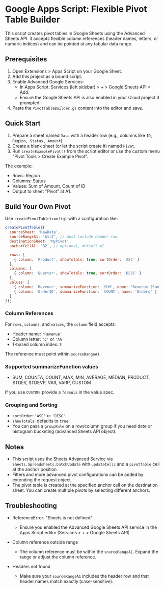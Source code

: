 # Google Apps Script: Flexible Pivot Table Builder

This script creates pivot tables in Google Sheets using the Advanced Sheets API. It accepts flexible column references (header names, letters, or numeric indices) and can be pointed at any tabular data range.

## Prerequisites

1. Open Extensions > Apps Script on your Google Sheet.
2. Add this project as a bound script.
3. Enable Advanced Google Services:
   - In Apps Script: Services (left sidebar) > + > Google Sheets API > Add.
   - Ensure the Google Sheets API is also enabled in your Cloud project if prompted.
4. Paste the `PivotTableBuilder.gs` content into the editor and save.

## Quick Start

1. Prepare a sheet named `Data` with a header row (e.g., columns like `ID, Region, Status, Amount`).
2. Create a blank sheet (or let the script create it) named `Pivot`.
3. Run `createExamplePivot()` from the script editor or use the custom menu "Pivot Tools > Create Example Pivot".

The example:
- Rows: Region
- Columns: Status
- Values: Sum of Amount, Count of ID
- Output to sheet "Pivot" at A1.

## Build Your Own Pivot

Use `createPivotTable(config)` with a configuration like:

```javascript
createPivotTable({
  sourceSheet: 'RawData',
  sourceRangeA1: 'A1:Z', // must include header row
  destinationSheet: 'MyPivot',
  anchorCellA1: 'B2', // optional, default A1

  rows: [
    { column: 'Product', showTotals: true, sortOrder: 'ASC' }
  ],
  columns: [
    { column: 'Quarter', showTotals: true, sortOrder: 'DESC' }
  ],
  values: [
    { column: 'Revenue', summarizeFunction: 'SUM', name: 'Revenue (Sum)' },
    { column: 'OrderID', summarizeFunction: 'COUNT', name: 'Orders' }
  ]
});
```

### Column References

For `rows`, `columns`, and `values`, the `column` field accepts:
- Header name: `'Revenue'`
- Column letter: `'C'` or `'AA'`
- 1-based column index: `3`

The reference must point within `sourceRangeA1`.

### Supported summarizeFunction values

- SUM, COUNTA, COUNT, MAX, MIN, AVERAGE, MEDIAN, PRODUCT, STDEV, STDEVP, VAR, VARP, CUSTOM

If you use `CUSTOM`, provide a `formula` in the value spec.

### Grouping and Sorting

- `sortOrder`: `'ASC'` or `'DESC'`
- `showTotals`: defaults to `true`
- You can pass a `groupRule` on a row/column group if you need date or histogram bucketing (advanced Sheets API object).

## Notes

- This script uses the Sheets Advanced Service via `Sheets.Spreadsheets.batchUpdate` with `updateCells` and a `pivotTable` cell at the anchor position.
- Filters and more advanced pivot configurations can be added by extending the request object.
- The pivot table is created at the specified anchor cell on the destination sheet. You can create multiple pivots by selecting different anchors.

## Troubleshooting

- ReferenceError: "Sheets is not defined"
  - Ensure you enabled the Advanced Google Sheets API service in the Apps Script editor (Services > + > Google Sheets API).

- Column reference outside range
  - The column reference must be within the `sourceRangeA1`. Expand the range or adjust the column reference.

- Headers not found
  - Make sure your `sourceRangeA1` includes the header row and that header names match exactly (case-sensitive).
